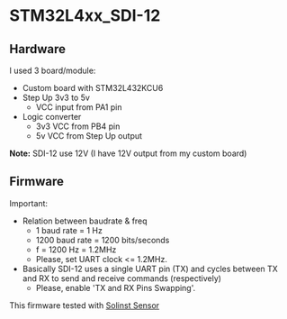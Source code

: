 # STM32L4xx_SDI-12

## Hardware
I used 3 board/module:
+ Custom board with STM32L432KCU6
+ Step Up 3v3 to 5v
  - VCC input from PA1 pin
+ Logic converter
  - 3v3 VCC from PB4 pin
  - 5v VCC from Step Up output

**Note:** SDI-12 use 12V (I have 12V output from my custom board)



## Firmware
Important: 
+ Relation between baudrate & freq
  - 1 baud rate = 1 Hz
  - 1200 baud rate = 1200 bits/seconds
  - f = 1200 Hz = 1.2MHz
  - Please, set UART clock <= 1.2MHz.
+ Basically SDI-12 uses a single UART pin (TX) and cycles between TX and RX to send and receive commands (respectively)
  - Please, enable 'TX and RX Pins Swapping'.

This firmware tested with [Solinst Sensor](https://www.solinst.com/products/data/3001.pdf)
